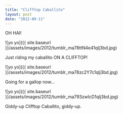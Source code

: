 ```yaml
---
title: "Clifftop Caballito"
layout: post
date: "2012-09-11"
---
```


OH HAI!

![yo yo]({{ site.baseurl }}/assets/images/2012/tumblr_ma78ttN4e41qlj3bd.jpg)

Just riding my caballito ON A CLIFFTOP!

![yo yo]({{ site.baseurl }}/assets/images/2012/tumblr_ma78zc2Y7c1qlj3bd.jpg)

Going for a gallop now…

![yo yo]({{ site.baseurl }}/assets/images/2012/tumblr_ma793zwIcD1qlj3bd.jpg)

Giddy-up Clifftop Caballito, giddy-up.
